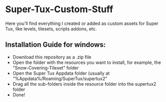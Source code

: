 # Super-Tux-Custom-Stuff
Here you'll find everything I created or added as custom assets for Super Tux, like levels, tilesets, scripts addons, etc.

## Installation Guide for windows:
* Download this repository as a .zip file
* Open the folder with the resources you want to install, for example, the "Snow-Covering-Tileset" folder
* Open the Super Tux Appdata folder (usually at "%Appdata%/Roaming/SuperTux/supertux2"
* Drag all the sub-folders inside the resource folder into the supertux2 folder
* Done!

